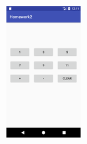 <div align="center">
    <img width="40%" src="https://github.com/max003003003/homework2/blob/master/Screenshot_1502428263.png"/>
</div>
